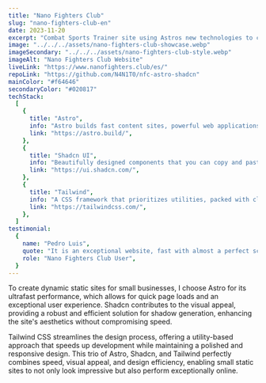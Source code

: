 ```yaml
---
title: "Nano Fighters Club"
slug: "nano-fighters-club-en"
date: 2023-11-20
excerpt: "Combat Sports Trainer site using Astros new technologies to create maximum performance combined with:"
image: "../../../assets/nano-fighters-club-showcase.webp"
imageSecondary: "../../../assets/nano-fighters-club-style.webp"
imageAlt: "Nano Fighters Club Website"
liveLink: "https://www.nanofighters.club/es/"
repoLink: "https://github.com/N4N1T0/nfc-astro-shadcn"
mainColor: "#f64646"
secondaryColor: "#020817"
techStack:
  [
    {
      title: "Astro",
      info: "Astro builds fast content sites, powerful web applications, dynamic server APIs, and everything in between.",
      link: "https://astro.build/",
    },
    {
      title: "Shadcn UI",
      info: "Beautifully designed components that you can copy and paste into your applications. Accessible. Customizable. Open source.",
      link: "https://ui.shadcn.com/",
    },
    {
      title: "Tailwind",
      info: "A CSS framework that prioritizes utilities, packed with classes like flex, pt-4, text-center, and rotate-90 that can be composed to build any design directly in your markup.",
      link: "https://tailwindcss.com/",
    },
  ]
testimonial:
  {
    name: "Pedro Luis",
    quote: "It is an exceptional website, fast with almost a perfect score on the CORE WEB VITALS",
    role: "Nano Fighters Club User",
  }
---
```


To create dynamic static sites for small businesses, I choose Astro for its ultrafast performance, which allows for quick page loads and an exceptional user experience. Shadcn contributes to the visual appeal, providing a robust and efficient solution for shadow generation, enhancing the site's aesthetics without compromising speed.

Tailwind CSS streamlines the design process, offering a utility-based approach that speeds up development while maintaining a polished and responsive design. This trio of Astro, Shadcn, and Tailwind perfectly combines speed, visual appeal, and design efficiency, enabling small static sites to not only look impressive but also perform exceptionally online.
